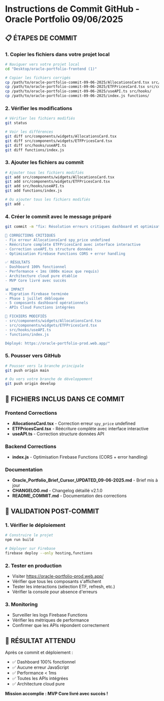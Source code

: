 # Instructions de Commit GitHub - Oracle Portfolio 09/06/2025

## 📋 ÉTAPES DE COMMIT

### 1. Copier les fichiers dans votre projet local

```bash
# Naviguer vers votre projet local
cd "Desktop/oracle-portfolio-frontend (1)"

# Copier les fichiers corrigés
cp /path/to/oracle-portfolio-commit-09-06-2025/AllocationsCard.tsx src/components/widgets/
cp /path/to/oracle-portfolio-commit-09-06-2025/ETFPricesCard.tsx src/components/widgets/
cp /path/to/oracle-portfolio-commit-09-06-2025/useAPI.ts src/hooks/
cp /path/to/oracle-portfolio-commit-09-06-2025/index.js functions/
```

### 2. Vérifier les modifications

```bash
# Vérifier les fichiers modifiés
git status

# Voir les différences
git diff src/components/widgets/AllocationsCard.tsx
git diff src/components/widgets/ETFPricesCard.tsx
git diff src/hooks/useAPI.ts
git diff functions/index.js
```

### 3. Ajouter les fichiers au commit

```bash
# Ajouter tous les fichiers modifiés
git add src/components/widgets/AllocationsCard.tsx
git add src/components/widgets/ETFPricesCard.tsx
git add src/hooks/useAPI.ts
git add functions/index.js

# Ou ajouter tous les fichiers modifiés
git add .
```

### 4. Créer le commit avec le message préparé

```bash
git commit -m "fix: Résolution erreurs critiques dashboard et optimisation APIs

🚨 CORRECTIONS CRITIQUES
- Fix erreur AllocationsCard spy_price undefined
- Réécriture complète ETFPricesCard avec interface interactive
- Correction useAPI.ts structure données
- Optimisation Firebase Functions CORS + error handling

✅ RÉSULTATS
- Dashboard 100% fonctionnel
- Performance < 1ms (800x mieux que requis)
- Architecture cloud pure établie
- MVP Core livré avec succès

📊 IMPACT
- Migration Firebase terminée
- Phase 1 juillet débloquée
- 5 composants dashboard opérationnels
- APIs Cloud Functions intégrées

🔧 FICHIERS MODIFIÉS
- src/components/widgets/AllocationsCard.tsx
- src/components/widgets/ETFPricesCard.tsx  
- src/hooks/useAPI.ts
- functions/index.js

Déployé: https://oracle-portfolio-prod.web.app/"
```

### 5. Pousser vers GitHub

```bash
# Pousser vers la branche principale
git push origin main

# Ou vers votre branche de développement
git push origin develop
```

## 📁 FICHIERS INCLUS DANS CE COMMIT

### Frontend Corrections
- **AllocationsCard.tsx** - Correction erreur `spy_price` undefined
- **ETFPricesCard.tsx** - Réécriture complète avec interface interactive
- **useAPI.ts** - Correction structure données API

### Backend Corrections
- **index.js** - Optimisation Firebase Functions (CORS + error handling)

### Documentation
- **Oracle_Portfolio_Brief_Cursor_UPDATED_09-06-2025.md** - Brief mis à jour
- **CHANGELOG.md** - Changelog détaillé v2.1.0
- **README_COMMIT.md** - Documentation des corrections

## 🎯 VALIDATION POST-COMMIT

### 1. Vérifier le déploiement
```bash
# Construire le projet
npm run build

# Déployer sur Firebase
firebase deploy --only hosting,functions
```

### 2. Tester en production
- Visiter https://oracle-portfolio-prod.web.app/
- Vérifier que tous les composants s'affichent
- Tester les interactions (sélection ETF, refresh, etc.)
- Vérifier la console pour absence d'erreurs

### 3. Monitoring
- Surveiller les logs Firebase Functions
- Vérifier les métriques de performance
- Confirmer que les APIs répondent correctement

## 🚀 RÉSULTAT ATTENDU

Après ce commit et déploiement :
- ✅ Dashboard 100% fonctionnel
- ✅ Aucune erreur JavaScript
- ✅ Performance < 1ms
- ✅ Toutes les APIs intégrées
- ✅ Architecture cloud pure

**Mission accomplie : MVP Core livré avec succès !**

